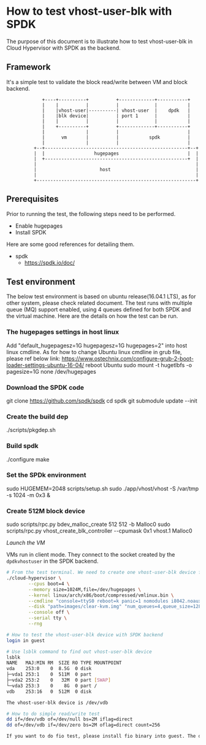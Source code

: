# How to test vhost-user-blk with SPDK

The purpose of this document is to illustrate how to test vhost-user-blk in Cloud Hypervisor with SPDK as the backend.

## Framework

It's a simple test to validate the block read/write between VM and block backend.
```
             +----+----------+          +-------------+-----------+
             |    |          |          |             |           |
             |    |vhost-user|----------| vhost-user  |    dpdk   |
             |    |blk device|          | port 1      |           |
             |    |          |          |             |           |
             |    +----------+          +-------------+-----------+
             |               |          |                         |
             |      vm       |          |           spdk          |
             |               |          |                         |
          +--+----------------------------------------------------+--+
          |  |                  hugepages                         |  |
          |  +----------------------------------------------------+  |
          |                                                          |
          |                       host                               |
          |                                                          |
          +----------------------------------------------------------+
```
## Prerequisites

Prior to running the test, the following steps need to be performed.
- Enable hugepages
- Install SPDK

Here are some good references for detailing them.
- spdk
	* https://spdk.io/doc/

## Test environment

The below test environment is based on ubuntu release(16.04.1 LTS), as for other system, please check related document.
The test runs with multiple queue (MQ) support enabled, using 4 queues defined for both SPDK and the virtual machine.
Here are the details on how the test can be run.

### The hugepages settings in host linux
Add "default_hugepagesz=1G hugepagesz=1G hugepages=2" into host linux cmdline.
As for how to change Ubuntu linux cmdline in grub file, please ref below link:
https://www.ostechnix.com/configure-grub-2-boot-loader-settings-ubuntu-16-04/
reboot Ubuntu
sudo mount -t hugetlbfs -o pagesize=1G none /dev/hugepages

### Download the SPDK code
git clone https://github.com/spdk/spdk
cd spdk
git submodule update --init

### Create the build dep
./scripts/pkgdep.sh

### Build spdk
./configure
make

### Set the SPDk environment
sudo HUGEMEM=2048 scripts/setup.sh
sudo ./app/vhost/vhost -S /var/tmp -s 1024 -m 0x3 &

### Create 512M block device
sudo scripts/rpc.py bdev_malloc_create 512 512 -b Malloc0
sudo scripts/rpc.py vhost_create_blk_controller --cpumask 0x1 vhost.1 Malloc0

_Launch the VM_

VMs run in client mode. They connect to the socket created by the `dpdkvhostuser` in the SPDK backend.
```bash
# From the test terminal. We need to create one vhost-user-blk device for the --disk.
./cloud-hypervisor \
        --cpus boot=4 \
        --memory size=1024M,file=/dev/hugepages \
        --kernel linux/arch/x86/boot/compressed/vmlinux.bin \
        --cmdline "console=ttyS0 reboot=k panic=1 nomodules i8042.noaux i8042.nomux i8042.nopnp i8042.dumbkbd root=/dev/vda3 iommu=off" \
        --disk "path=images/clear-kvm.img" "num_queues=4,queue_size=128,vhost_user=true,socket=/var/tmp/vhost.1" \
        --console off \
        --serial tty \
        --rng
```

```bash
# How to test the vhost-user-blk device with SPDK backend
login in guest

# Use lsblk command to find out vhost-user-blk device
lsblk
NAME   MAJ:MIN RM  SIZE RO TYPE MOUNTPOINT
vda    253:0    0  8.5G  0 disk
├─vda1 253:1    0  511M  0 part
├─vda2 253:2    0   32M  0 part [SWAP]
└─vda3 253:3    0    8G  0 part /
vdb    253:16   0  512M  0 disk

The vhost-user-blk device is /dev/vdb

# How to do simple read/write test
dd if=/dev/vdb of=/dev/null bs=2M iflag=direct
dd of=/dev/vdb if=/dev/zero bs=2M oflag=direct count=256

If you want to do fio test, please install fio binary into guest. The detailed info is not listed here.
